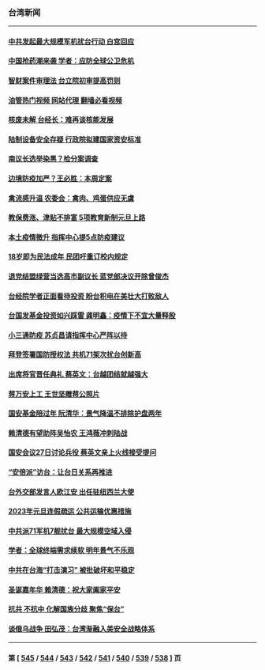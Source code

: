 ### 台湾新闻
---
#### [中共发起最大规模军机扰台行动 白宫回应](../../pages/ncid1349361/n13892220.md?12281245) 
#### [中国抢药潮来袭 学者：应防全球公卫危机](../../pages/ncid1349361/n13892196.md?12281245) 
#### [智财案件审理法 台立院初审提高罚则](../../pages/ncid1349361/n13892165.md?12281245) 
#### [油管热门视频 网站代理 翻墙必看视频](http://138.2.39.72:81/youtube.html?epic-marker?12281245)
#### [核废未解 台经长：难再谈核能发展](../../pages/ncid1349361/n13892164.md?12281245) 
#### [陆制设备安全存疑 行政院拟建国家资安标准](../../pages/ncid1349361/n13892162.md?12281245) 
#### [南议长选举染黑？检分案调查](../../pages/ncid1349361/n13892063.md?12281245) 
#### [边境防疫加严？王必胜：本周定案](../../pages/ncid1349361/n13892139.md?12281245) 
#### [禽流感升温 农委会：禽肉、鸡蛋供应无虞](../../pages/ncid1349361/n13892128.md?12281245) 
#### [教保费涨、津贴不排富 5项教育新制元旦上路](../../pages/ncid1349361/n13892132.md?12281245) 
#### [本土疫情微升 指挥中心提5点防疫建议](../../pages/ncid1349361/n13892133.md?12281245) 
#### [18岁即为民法成年 民团吁重订校内规定](../../pages/ncid1349361/n13892112.md?12281245) 
#### [退党结盟绿营当选高市副议长 蓝党部决议开除曾俊杰](../../pages/ncid1349361/n13892065.md?12281245) 
#### [台经院学者正面看待投资 盼台积电在美壮大打败敌人](../../pages/ncid1349361/n13892070.md?12281245) 
#### [台国发基金投资如兴踩雷 龚明鑫：疫情下不宜大量释股](../../pages/ncid1349361/n13892074.md?12281245) 
#### [小三通防疫 苏贞昌请指挥中心严阵以待](../../pages/ncid1349361/n13892060.md?12281245) 
#### [拜登签署国防授权法 共机71架次扰台创新高](../../pages/ncid1349361/n13892072.md?12281245) 
#### [出席将官晋任典礼 蔡英文：台越团结就越强大](../../pages/ncid1349361/n13892058.md?12281245) 
#### [蒋万安上工 王世坚赠蒋公照片](../../pages/ncid1349361/n13892069.md?12281245) 
#### [国安基金陪过年 阮清华：景气降温不排除护盘两年](../../pages/ncid1349361/n13892077.md?12281245) 
#### [赖清德有望助阵吴怡农 王鸿薇冲刺陆战](../../pages/ncid1349361/n13892055.md?12281245) 
#### [国安会议27日讨论兵役 蔡英文亲上火线接受提问](../../pages/ncid1349361/n13892053.md?12281245) 
#### [“安倍派”访台：让台日关系再推进](../../pages/ncid1349361/n13892051.md?12281245) 
#### [台外交部发言人欧江安 出任驻纽西兰大使](../../pages/ncid1349361/n13892050.md?12281245) 
#### [2023年元旦连假疏运 公共运输优惠措施](../../pages/ncid1349361/n13892034.md?12281245) 
#### [中共派71军机7舰扰台 最大规模空域入侵](../../pages/ncid1349361/n13891875.md?12281245) 
#### [学者：全球终端需求续软 明年景气不乐观](../../pages/ncid1349361/n13891811.md?12281245) 
#### [中共在台海“打击演习” 被批破坏和平稳定](../../pages/ncid1349361/n13891734.md?12281245) 
#### [圣诞嘉年华 赖清德：祝大家阖家平安](../../pages/ncid1349361/n13891716.md?12281245) 
#### [抗共 不抗中 化解国族分歧 聚焦“保台”](../../pages/ncid1349361/n13891720.md?12281245) 
#### [谈俄乌战争 田弘茂：台湾渐融入美安全战略体系](../../pages/ncid1349361/n13891705.md?12281245) 

---
#### 第 [ [545](./545.md?12281245) / [544](./544.md?12281245) / [543](./543.md?12281245) / [542](./542.md?12281245) / [541](./541.md?12281245) / [540](./540.md?12281245) / [539](./539.md?12281245) / [538](./538.md?12281245) ] 页
